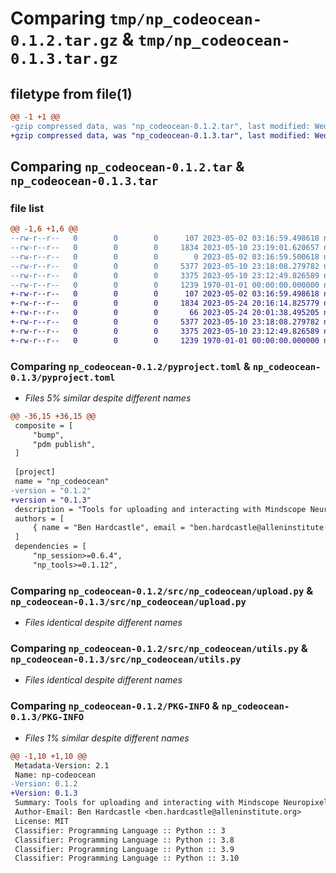 # Comparing `tmp/np_codeocean-0.1.2.tar.gz` & `tmp/np_codeocean-0.1.3.tar.gz`

## filetype from file(1)

```diff
@@ -1 +1 @@
-gzip compressed data, was "np_codeocean-0.1.2.tar", last modified: Wed May 10 23:19:01 2023, max compression
+gzip compressed data, was "np_codeocean-0.1.3.tar", last modified: Wed May 24 20:16:14 2023, max compression
```

## Comparing `np_codeocean-0.1.2.tar` & `np_codeocean-0.1.3.tar`

### file list

```diff
@@ -1,6 +1,6 @@
--rw-r--r--   0        0        0      107 2023-05-02 03:16:59.498618 np_codeocean-0.1.2/README.md
--rw-r--r--   0        0        0     1834 2023-05-10 23:19:01.620657 np_codeocean-0.1.2/pyproject.toml
--rw-r--r--   0        0        0        0 2023-05-02 03:16:59.500618 np_codeocean-0.1.2/src/np_codeocean/__init__.py
--rw-r--r--   0        0        0     5377 2023-05-10 23:18:08.279782 np_codeocean-0.1.2/src/np_codeocean/upload.py
--rw-r--r--   0        0        0     3375 2023-05-10 23:12:49.826589 np_codeocean-0.1.2/src/np_codeocean/utils.py
--rw-r--r--   0        0        0     1239 1970-01-01 00:00:00.000000 np_codeocean-0.1.2/PKG-INFO
+-rw-r--r--   0        0        0      107 2023-05-02 03:16:59.498618 np_codeocean-0.1.3/README.md
+-rw-r--r--   0        0        0     1834 2023-05-24 20:16:14.825779 np_codeocean-0.1.3/pyproject.toml
+-rw-r--r--   0        0        0       66 2023-05-24 20:01:38.495205 np_codeocean-0.1.3/src/np_codeocean/__init__.py
+-rw-r--r--   0        0        0     5377 2023-05-10 23:18:08.279782 np_codeocean-0.1.3/src/np_codeocean/upload.py
+-rw-r--r--   0        0        0     3375 2023-05-10 23:12:49.826589 np_codeocean-0.1.3/src/np_codeocean/utils.py
+-rw-r--r--   0        0        0     1239 1970-01-01 00:00:00.000000 np_codeocean-0.1.3/PKG-INFO
```

### Comparing `np_codeocean-0.1.2/pyproject.toml` & `np_codeocean-0.1.3/pyproject.toml`

 * *Files 5% similar despite different names*

```diff
@@ -36,15 +36,15 @@
 composite = [
     "bump",
     "pdm publish",
 ]
 
 [project]
 name = "np_codeocean"
-version = "0.1.2"
+version = "0.1.3"
 description = "Tools for uploading and interacting with Mindscope Neuropixels experiments on Code Ocean"
 authors = [
     { name = "Ben Hardcastle", email = "ben.hardcastle@alleninstitute.org" },
 ]
 dependencies = [
     "np_session>=0.6.4",
     "np_tools>=0.1.12",
```

### Comparing `np_codeocean-0.1.2/src/np_codeocean/upload.py` & `np_codeocean-0.1.3/src/np_codeocean/upload.py`

 * *Files identical despite different names*

### Comparing `np_codeocean-0.1.2/src/np_codeocean/utils.py` & `np_codeocean-0.1.3/src/np_codeocean/utils.py`

 * *Files identical despite different names*

### Comparing `np_codeocean-0.1.2/PKG-INFO` & `np_codeocean-0.1.3/PKG-INFO`

 * *Files 1% similar despite different names*

```diff
@@ -1,10 +1,10 @@
 Metadata-Version: 2.1
 Name: np-codeocean
-Version: 0.1.2
+Version: 0.1.3
 Summary: Tools for uploading and interacting with Mindscope Neuropixels experiments on Code Ocean
 Author-Email: Ben Hardcastle <ben.hardcastle@alleninstitute.org>
 License: MIT
 Classifier: Programming Language :: Python :: 3
 Classifier: Programming Language :: Python :: 3.8
 Classifier: Programming Language :: Python :: 3.9
 Classifier: Programming Language :: Python :: 3.10
```

